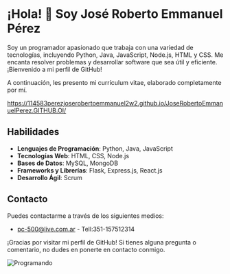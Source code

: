 # ¡Hola! 👋 Soy José Roberto Emmanuel Pérez

Soy un programador apasionado que trabaja con una variedad de tecnologías, incluyendo Python, Java, JavaScript, Node.js, HTML y CSS. Me encanta resolver problemas y desarrollar software que sea útil y eficiente. ¡Bienvenido a mi perfil de GitHub!

A continuación, les presento mi currículum vitae, elaborado completamente por mí.

https://114583perezjoserobertoemmanuel2w2.github.io/JoseRobertoEmmanuelPerez.GITHUB.OI/

## Habilidades

- **Lenguajes de Programación**: Python, Java, JavaScript
- **Tecnologías Web**: HTML, CSS, Node.js
- **Bases de Datos**: MySQL, MongoDB
- **Frameworks y Librerías**: Flask, Express.js, React.js
- **Desarrollo Ágil**: Scrum

## Contacto

Puedes contactarme a través de los siguientes medios:

- pc-500@live.com.ar - Tell:351-157512314

¡Gracias por visitar mi perfil de GitHub! Si tienes alguna pregunta o comentario, no dudes en ponerte en contacto conmigo.

![Programando](https://www.nextu.com/blog/wp-content/uploads/sites/4/2022/09/blof-fb-1.png)
